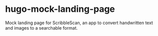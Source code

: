 # hugo-mock-landing-page
Mock landing page for ScribbleScan, an app to convert handwritten text and images to a searchable format.
